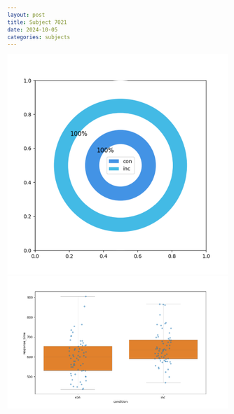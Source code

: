 ```yaml
---
layout: post
title: Subject 7021
date: 2024-10-05
categories: subjects
---
```


![](data/7021/run-3/7021_accuracy_by_condition.png)
![](data/7021/run-3/7021_rt.png)

